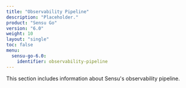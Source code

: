 ```yaml
---
title: "Observability Pipeline"
description: "Placeholder."
product: "Sensu Go"
version: "6.0"
weight: 10
layout: "single"
toc: false
menu:
  sensu-go-6.0:
    identifier: observability-pipeline
---
```


This section includes information about Sensu's observability pipeline.
